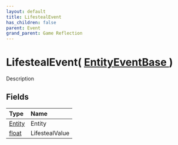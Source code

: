 ```yaml
---
layout: default
title: LifestealEvent
has_children: false
parent: Event
grand_parent: Game Reflection
---
```

# LifestealEvent( [ EntityEventBase ](/riftbreaker-wiki/docs/game-reflection/events/entity_event_base/) )
Description 

## Fields

| Type | Name |
|:----------|:--------------|
| [Entity](/riftbreaker-wiki/docs/game-reflection/classes/entity/) | Entity |
| [float](/riftbreaker-wiki/docs/game-reflection/components/float/) | LifestealValue |

